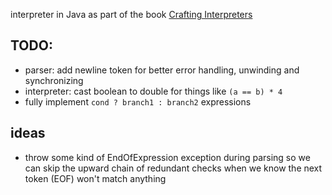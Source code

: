 interpreter in Java as part of the book [Crafting Interpreters](http://www.craftinginterpreters.com)
## TODO:
- parser: add newline token for better error handling, unwinding and synchronizing
- interpreter: cast boolean to double for things like `(a == b) * 4`
- fully implement `cond ? branch1 : branch2` expressions
## ideas
- throw some kind of EndOfExpression exception during parsing so we can skip the upward chain of redundant checks when we know the next token (EOF) won't match anything